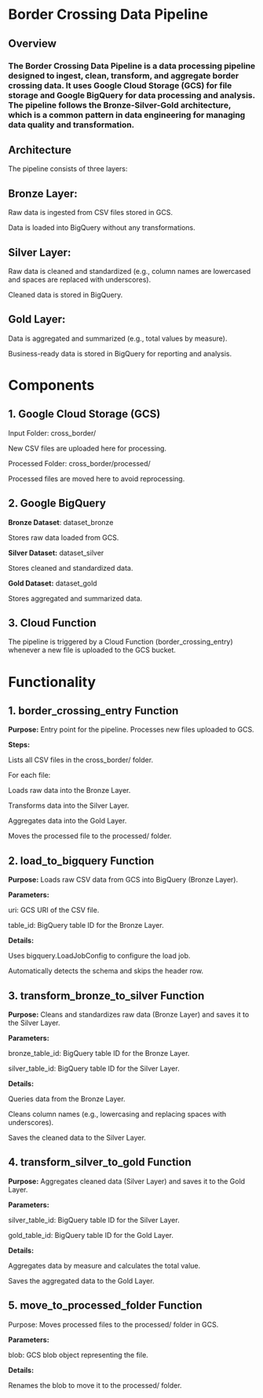 # Border Crossing Data Pipeline
## Overview
### The Border Crossing Data Pipeline is a data processing pipeline designed to ingest, clean, transform, and aggregate border crossing data. It uses Google Cloud Storage (GCS) for file storage and Google BigQuery for data processing and analysis. The pipeline follows the Bronze-Silver-Gold architecture, which is a common pattern in data engineering for managing data quality and transformation.

## Architecture
The pipeline consists of three layers:

## Bronze Layer:

Raw data is ingested from CSV files stored in GCS.

Data is loaded into BigQuery without any transformations.

## Silver Layer:

Raw data is cleaned and standardized (e.g., column names are lowercased and spaces are replaced with underscores).

Cleaned data is stored in BigQuery.

## Gold Layer:

Data is aggregated and summarized (e.g., total values by measure).

Business-ready data is stored in BigQuery for reporting and analysis.
# Components
## 1. Google Cloud Storage (GCS)
Input Folder: cross_border/

New CSV files are uploaded here for processing.

Processed Folder: cross_border/processed/

Processed files are moved here to avoid reprocessing.

## 2. Google BigQuery
**Bronze Dataset**: dataset_bronze

Stores raw data loaded from GCS.

**Silver Dataset:** dataset_silver

Stores cleaned and standardized data.

**Gold Dataset:** dataset_gold

Stores aggregated and summarized data.

## 3. Cloud Function
The pipeline is triggered by a Cloud Function (border_crossing_entry) whenever a new file is uploaded to the GCS bucket.

# Functionality
## 1. border_crossing_entry Function
**Purpose:** Entry point for the pipeline. Processes new files uploaded to GCS.

**Steps:**

Lists all CSV files in the cross_border/ folder.

For each file:

Loads raw data into the Bronze Layer.

Transforms data into the Silver Layer.

Aggregates data into the Gold Layer.

Moves the processed file to the processed/ folder.

## 2. load_to_bigquery Function
**Purpose:** Loads raw CSV data from GCS into BigQuery (Bronze Layer).

**Parameters:**

uri: GCS URI of the CSV file.

table_id: BigQuery table ID for the Bronze Layer.

**Details:**

Uses bigquery.LoadJobConfig to configure the load job.

Automatically detects the schema and skips the header row.

## 3. transform_bronze_to_silver Function
**Purpose:** Cleans and standardizes raw data (Bronze Layer) and saves it to the Silver Layer.

**Parameters:**

bronze_table_id: BigQuery table ID for the Bronze Layer.

silver_table_id: BigQuery table ID for the Silver Layer.

**Details:**

Queries data from the Bronze Layer.

Cleans column names (e.g., lowercasing and replacing spaces with underscores).

Saves the cleaned data to the Silver Layer.

## 4. transform_silver_to_gold Function
**Purpose:** Aggregates cleaned data (Silver Layer) and saves it to the Gold Layer.

**Parameters:**

silver_table_id: BigQuery table ID for the Silver Layer.

gold_table_id: BigQuery table ID for the Gold Layer.

**Details:**

Aggregates data by measure and calculates the total value.

Saves the aggregated data to the Gold Layer.

## 5. move_to_processed_folder Function
Purpose: Moves processed files to the processed/ folder in GCS.

**Parameters:**

blob: GCS blob object representing the file.

**Details:**

Renames the blob to move it to the processed/ folder.



